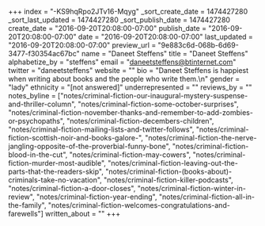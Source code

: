 +++
index = "-KS9hqRpo2JTv16-Mqyg"
_sort_create_date = 1474427280
_sort_last_updated = 1474427280
_sort_publish_date = 1474427280
create_date = "2016-09-20T20:08:00-07:00"
publish_date = "2016-09-20T20:08:00-07:00"
date = "2016-09-20T20:08:00-07:00"
last_updated = "2016-09-20T20:08:00-07:00"
preview_url = "9e883c6d-068b-6d69-3477-f30354ac67bc"
name = "Daneet Steffens"
title = "Daneet Steffens"
alphabetize_by = "steffens"
email = "daneetsteffens@btinternet.com"
twitter = "daneetsteffens"
website = ""
bio = "Daneet Steffens is happiest when writing about books and the people who write them.\n"
gender = "lady"
ethnicity = "[not answered]"
underrepresented = ""
reviews_by = ""
notes_byline = ["notes/criminal-fiction-our-inaugural-mystery-suspense-and-thriller-column", "notes/criminal-fiction-some-october-surprises", "notes/criminal-fiction-november-thanks-and-remember-to-add-zombies-or-psychopaths", "notes/criminal-fiction-decembers-children", "notes/criminal-fiction-mailing-lists-and-twitter-follows", "notes/criminal-fiction-scottish-noir-and-books-galore-", "notes/criminal-fiction-the-nerve-jangling-opposite-of-the-proverbial-funny-bone", "notes/criminal-fiction-blood-in-the-cut", "notes/criminal-fiction-may-cowers", "notes/criminal-fiction-murder-most-audible", "notes/criminal-fiction-leaving-out-the-parts-that-the-readers-skip", "notes/criminal-fiction-(books-about)-criminals-take-no-vacation", "notes/criminal-fiction-killer-podcasts", "notes/criminal-fiction-a-door-closes", "notes/criminal-fiction-winter-in-review", "notes/criminal-fiction-year-ending", "notes/criminal-fiction-all-in-the-family", "notes/criminal-fiction-welcomes-congratulations-and-farewells"]
written_about = ""
+++

